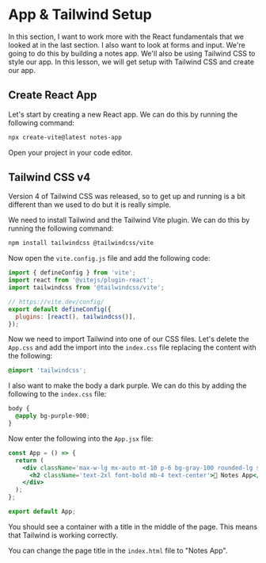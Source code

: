# App & Tailwind Setup

In this section, I want to work more with the React fundamentals that we looked at in the last section. I also want to look at forms and input. We're going to do this by building a notes app. We'll also be using Tailwind CSS to style our app. In this lesson, we will get setup with Tailwind CSS and create our app.

## Create React App

Let's start by creating a new React app. We can do this by running the following command:

```bash
npx create-vite@latest notes-app
```

Open your project in your code editor.

## Tailwind CSS v4

Version 4 of Tailwind CSS was released, so to get up and running is a bit different than we used to do but it is really simple.

We need to install Tailwind and the Tailwind Vite plugin. We can do this by running the following command:

```bash
npm install tailwindcss @tailwindcss/vite
```

Now open the `vite.config.js` file and add the following code:

```js
import { defineConfig } from 'vite';
import react from '@vitejs/plugin-react';
import tailwindcss from '@tailwindcss/vite';

// https://vite.dev/config/
export default defineConfig({
  plugins: [react(), tailwindcss()],
});
```

Now we need to import Tailwind into one of our CSS files. Let's delete the `App.css` and add the import into the `index.css` file replacing the content with the following:

```css
@import 'tailwindcss';
```

I also want to make the body a dark purple. We can do this by adding the following to the `index.css` file:

```css
body {
  @apply bg-purple-900;
}
```

Now enter the following into the `App.jsx` file:

```jsx
const App = () => {
  return (
    <div className='max-w-lg mx-auto mt-10 p-6 bg-gray-100 rounded-lg shadow-lg'>
      <h2 className='text-2xl font-bold mb-4 text-center'>📝 Notes App</h2>
    </div>
  );
};

export default App;
```

You should see a container with a title in the middle of the page. This means that Tailwind is working correctly.

You can change the page title in the `index.html` file to "Notes App".
